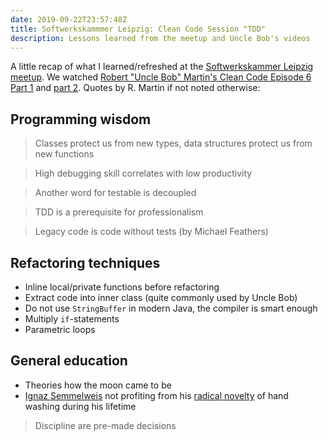 ```yaml
---
date: 2019-09-22T23:57:48Z
title: Softwerkskammmer Leipzig: Clean Code Session "TDD"
description: Lessons learned from the meetup and Uncle Bob's videos
---
```


A little recap of what I learned/refreshed at the [Softwerkskammer Leipzig meetup](https://www.meetup.com/de-DE/Softwerkskammer-Leipzig/events/264030290/). We watched [Robert "Uncle Bob" Martin's Clean Code Episode 6 Part 1](https://cleancoders.com/video-details/clean-code-episode-6-p1) and [part 2](https://cleancoders.com/video-details/clean-code-episode-6-p2). Quotes by R. Martin if not noted otherwise:

## Programming wisdom

> Classes protect us from new types, data structures protect us from new functions

> High debugging skill correlates with low productivity

> Another word for testable is decoupled

> TDD is a prerequisite for professionalism

> Legacy code is code without tests (by Michael Feathers)

## Refactoring techniques

* Inline local/private functions before refactoring
* Extract code into inner class (quite commonly used by Uncle Bob)
* Do not use `StringBuffer` in modern Java, the compiler is smart enough
* Multiply `if`-statements
* Parametric loops

## General education

* Theories how the moon came to be
* [Ignaz Semmelweis](https://de.wikipedia.org/wiki/Ignaz_Semmelweis) not profiting from his [radical novelty](https://www.cs.utexas.edu/users/EWD/transcriptions/EWD10xx/EWD1036.html) of hand washing during his lifetime

> Discipline are pre-made decisions
